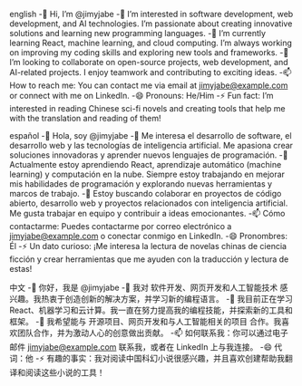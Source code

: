 english
-👋 Hi, I’m @jimyjabe
-👀 I’m interested in software development, web development, and AI technologies. I’m passionate about creating innovative solutions and learning new programming languages.
-🌱 I’m currently learning React, machine learning, and cloud computing. I’m always working on improving my coding skills and exploring new tools and frameworks.
-💞️ I’m looking to collaborate on open-source projects, web development, and AI-related projects. I enjoy teamwork and contributing to exciting ideas.
-📫 How to reach me: You can contact me via email at jimyjabe@example.com or connect with me on LinkedIn.
-😄 Pronouns: He/Him
-⚡ Fun fact: I’m interested in reading Chinese sci-fi novels and creating tools that help me with the translation and reading of them!

español
-👋 Hola, soy @jimyjabe
-👀 Me interesa el desarrollo de software, el desarrollo web y las tecnologías de inteligencia artificial. Me apasiona crear soluciones innovadoras y aprender nuevos lenguajes de programación.
-🌱 Actualmente estoy aprendiendo React, aprendizaje automático (machine learning) y computación en la nube. Siempre estoy trabajando en mejorar mis habilidades de programación y explorando nuevas herramientas y marcos de trabajo.
-💞️ Estoy buscando colaborar en proyectos de código abierto, desarrollo web y proyectos relacionados con inteligencia artificial. Me gusta trabajar en equipo y contribuir a ideas emocionantes.
-📫 Cómo contactarme: Puedes contactarme por correo electrónico a jimyjabe@example.com o conectar conmigo en LinkedIn.
-😄 Pronombres: Él
-⚡ Un dato curioso: ¡Me interesa la lectura de novelas chinas de ciencia ficción y crear herramientas que me ayuden con la traducción y lectura de estas!

中文
-👋 你好，我是 @jimyjabe
-👀 我对 软件开发、网页开发和人工智能技术 感兴趣。我热衷于创造创新的解决方案，并学习新的编程语言。
-🌱 我目前正在学习 React、机器学习和云计算。我一直在努力提高我的编程技能，并探索新的工具和框架。
-💞️ 我希望能与 开源项目、网页开发和与人工智能相关的项目 合作。我喜欢团队合作，并为激动人心的创意做出贡献。
-📫 如何联系我：你可以通过电子邮件 jimyjabe@example.com 联系我，或者在 LinkedIn 上与我连接。
-😄 代词：他
-⚡ 有趣的事实：我对阅读中国科幻小说很感兴趣，并且喜欢创建帮助我翻译和阅读这些小说的工具！

